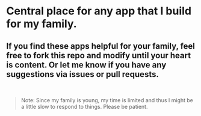 # Central place for any app that I build for my family.

## If you find these apps helpful for your family, feel free to fork this repo and modify until your heart is content. Or let me know if you have any suggestions via issues or pull requests.

<br>

> Note: Since my family is young, my time is limited and thus I might be a little slow to respond to things. Please be patient.